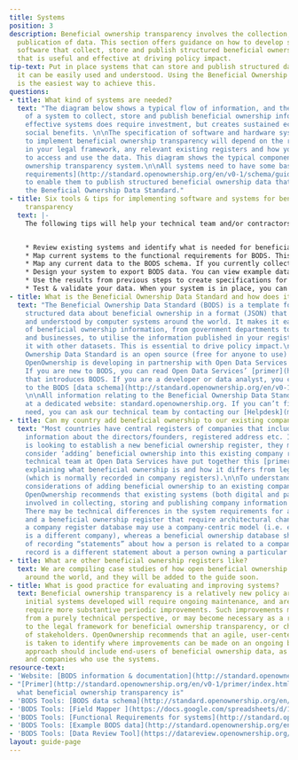```yaml
---
title: Systems
position: 3
description: Beneficial ownership transparency involves the collection, storage and
  publication of data. This section offers guidance on how to develop systems and
  software that collect, store and publish structured beneficial ownership information
  that is useful and effective at driving policy impact.
tip-text: Put in place systems that can store and publish structured data so that
  it can be easily used and understood. Using the Beneficial Ownership Data Standard
  is the easiest way to achieve this.
questions:
- title: What kind of systems are needed?
  text: "The diagram below shows a typical flow of information, and the key components
    of a system to collect, store and publish beneficial ownership information. Establishing
    effective systems does require investment, but creates sustained economic and
    social benefits. \n\nThe specification of software and hardware systems required
    to implement beneficial ownership transparency will depend on the requirements
    in your legal framework, any relevant existing registers and how you want people
    to access and use the data. This diagram shows the typical components of a beneficial
    ownership transparency system.\n\nAll systems need to have some basic [functional
    requirements](http://standard.openownership.org/en/v0-1/schema/guidance/functional-requirements.html)
    to enable them to publish structured beneficial ownership data that complies with
    the Beneficial Ownership Data Standard."
- title: Six tools & tips for implementing software and systems for beneficial ownership
    transparency
  text: |-
    The following tips will help your technical team and/or contractors to design, build and test systems and software to implement beneficial ownership transparency. For each tip, we provide practical tools that OpenOwnership has developed and tested with countries participating in our Pilot Program. Whilst systems design and development may be led by the technical team responsible for building the beneficial ownership register, OpenOwnership recommends that it is done with close participation of policy staff and other stakeholders involved in implementing beneficial ownership transparency.


    * Review existing systems and identify what is needed for beneficial ownership transparency. This diagram illustrates the components of a typical beneficial ownership transparency system, and how they are connected.  You can use this to identify how your current systems relate to beneficial ownership, and what new or amended systems are required.
    * Map current systems to the functional requirements for BODS. This will help you think through what changes are required to design a system for capturing beneficial ownership data.
    * Map any current data to the BODS schema. If you currently collect some beneficial ownership data (which may or may not be public), map this to the fields in the BODS schema using our Field Mapper (when opening this link, click ‘make a copy’ to open the file). The Field Mapper flags where your data is different from the BODS schema, highlights fields that you are not currently collecting, and fields where additional measures such as in-line validation could be used to make the data more structured.
    * Design your system to export BODS data. You can view example data in JSON format to understand what is required: At this stage, draw up a clear technical specification for your systems before commencing your technical build or amending existing systems. Use the example data to help you think through what beneficial ownership data might look like for different company types and what system specifications you will need in order to collect this information.
    * Use the results from previous steps to create specifications for developing new or amended systems, and commission the necessary work.
    * Test & validate your data. When your system is in place, you can test the data it outputs against the BODS schema using our Data Review Tool.
- title: What is the Beneficial Ownership Data Standard and how does it help?
  text: "The Beneficial Ownership Data Standard (BODS) is a template for publishing
    structured data about beneficial ownership in a format (JSON) that can be read
    and understood by computer systems around the world. It makes it easier for users
    of beneficial ownership information, from government departments to civil society
    and businesses, to utilise the information published in your register and link
    it with other datasets. This is essential to drive policy impact.\n\nThe Beneficial
    Ownership Data Standard is an open source (free for anyone to use) product that
    OpenOwnership is developing in partnership with Open Data Services Cooperative.
    If you are new to BODS, you can read Open Data Services’ [primer](http://standard.openownership.org/en/v0-1/primer/index.html)
    that introduces BODS. If you are a developer or data analyst, you can jump straight
    to the BODS [data schema](http://standard.openownership.org/en/v0-1/schema/index.html).
    \n\nAll information relating to the Beneficial Ownership Data Standard is available
    at a dedicated website: standard.openownership.org. If you can’t find what you
    need, you can ask our technical team by contacting our [Helpdesk](mailto:support@openownership.org)."
- title: Can my country add beneficial ownership to our existing company register?
  text: "Most countries have central registers of companies that include, for example,
    information about the directors/founders, registered address etc. If a country
    is looking to establish a new beneficial ownership register, they may therefore
    consider ‘adding’ beneficial ownership into this existing company register. Our
    technical team at Open Data Services have put together this [primer](http://standard.openownership.org/en/v0-1/primer/index.html)
    explaining what beneficial ownership is and how it differs from legal ownership
    (which is normally recorded in company registers).\n\nTo understand the technical
    considerations of adding beneficial ownership to an existing company register,
    OpenOwnership recommends that existing systems (both digital and paper) that are
    involved in collecting, storing and publishing company information should be mapped.
    There may be technical differences in the system requirements for a company register
    and a beneficial ownership register that require architectural changes. For example,
    a company register database may use a company-centric model (i.e. each record
    is a different company), whereas a beneficial ownership database should be capable
    of recording “statements” about how a person is related to a company (i.e. each
    record is a different statement about a person owning a particular company). \n"
- title: What are other beneficial ownership registers like?
  text: We are compiling case studies of how open beneficial ownership registers operate
    around the world, and they will be added to the guide soon.
- title: What is good practice for evaluating and improving systems?
  text: Beneficial ownership transparency is a relatively new policy area, and the
    initial systems developed will require ongoing maintenance, and are likely to
    require more substantive periodic improvements. Such improvements may be required
    from a purely technical perspective, or may become necessary as a result of changes
    to the legal framework for beneficial ownership transparency, or changing needs
    of stakeholders. OpenOwnership recommends that an agile, user-centered approach
    is taken to identify where improvements can be made on an ongoing basis. This
    approach should include end-users of beneficial ownership data, as well as staff
    and companies who use the systems.
resource-text:
- 'Website: [BODS information & documentation](http://standard.openownership.org/)'
- "[Primer](http://standard.openownership.org/en/v0-1/primer/index.html) outlining
  what beneficial ownership transparency is"
- 'BODS Tools: [BODS data schema](http://standard.openownership.org/en/v0-1/schema/index.html)'
- 'BODS Tools: [Field Mapper ](https://docs.google.com/spreadsheets/d/1Ps7CpO-bOQO3c0ytTqvnp8B2u2oxbk7-DchOgqpP_kQ/copy)'
- 'BODS Tools: [Functional Requirements for systems](http://standard.openownership.org/en/v0-1/schema/guidance/functional-requirements.html)'
- 'BODS Tools: [Example BODS data](http://standard.openownership.org/en/v0-1/examples/index.html)'
- 'BODS Tools: [Data Review Tool](https://datareview.openownership.org/)'
layout: guide-page
---
```


